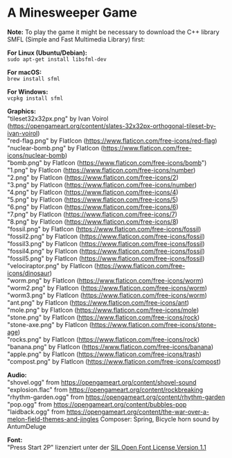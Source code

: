 # A Minesweeper Game

<b>Note:</b> To play the game it might be necessary to download the C++ library SMFL (Simple and Fast Multimedia Library) first:

<b>For Linux (Ubuntu/Debian):</b>  
`sudo apt-get install libsfml-dev`

<b>For macOS:</b>  
`brew install sfml`

<b>For Windows:</b>  
`vcpkg install sfml`  

<b>Graphics:</b>  
"tileset32x32px.png" by Ivan Voirol (https://opengameart.org/content/slates-32x32px-orthogonal-tileset-by-ivan-voirol)  
"red-flag.png" by FlatIcon (https://www.flaticon.com/free-icons/red-flag)  
"nuclear-bomb.png" by FlatIcon (https://www.flaticon.com/free-icons/nuclear-bomb)  
"bomb.png" by FlatIcon (https://www.flaticon.com/free-icons/bomb")  
"1.png" by FlatIcon (https://www.flaticon.com/free-icons/number)  
"2.png" by FlatIcon (https://www.flaticon.com/free-icons/2)  
"3.png" by FlatIcon (https://www.flaticon.com/free-icons/number)  
"4.png" by FlatIcon (https://www.flaticon.com/free-icons/4)  
"5.png" by FlatIcon (https://www.flaticon.com/free-icons/5)  
"6.png" by FlatIcon (https://www.flaticon.com/free-icons/6)  
"7.png" by FlatIcon (https://www.flaticon.com/free-icons/7)  
"8.png" by FlatIcon (https://www.flaticon.com/free-icons/8)  
"fossil.png" by FlatIcon (https://www.flaticon.com/free-icons/fossil)  
"fossil2.png" by FlatIcon (https://www.flaticon.com/free-icons/fossil)  
"fossil3.png" by FlatIcon (https://www.flaticon.com/free-icons/fossil)  
"fossil4.png" by FlatIcon (https://www.flaticon.com/free-icons/fossil)  
"fossil5.png" by FlatIcon (https://www.flaticon.com/free-icons/fossil)  
"velociraptor.png" by FlatIcon (https://www.flaticon.com/free-icons/dinosaur)  
"worm.png" by FlatIcon (https://www.flaticon.com/free-icons/worm)  
"worm2.png" by FlatIcon (https://www.flaticon.com/free-icons/worm)  
"worm3.png" by FlatIcon (https://www.flaticon.com/free-icons/worm)  
"ant.png" by FlatIcon (https://www.flaticon.com/free-icons/ant)  
"mole.png" by FlatIcon (https://www.flaticon.com/free-icons/mole)  
"stone.png" by FlatIcon (https://www.flaticon.com/free-icons/rock)  
"stone-axe.png" by FlatIcon (https://www.flaticon.com/free-icons/stone-age)  
"rocks.png" by FlatIcon (https://www.flaticon.com/free-icons/rock)  
"banana.png" by FlatIcon (https://www.flaticon.com/free-icons/banana)  
"apple.png" by FlatIcon (https://www.flaticon.com/free-icons/trash)  
"compost.png" by FlatIcon (https://www.flaticon.com/free-icons/compost)

<b>Audio:</b>  
"shovel.ogg" from https://opengameart.org/content/shovel-sound  
"explosion.flac" from https://opengameart.org/content/rockbreaking  
"rhythm-garden.ogg" from https://opengameart.org/content/rhythm-garden  
"pop.ogg" from https://opengameart.org/content/bubbles-pop  
"laidback.ogg" from https://opengameart.org/content/the-war-over-a-melon-field-themes-and-jingles Composer: Spring, Bicycle horn sound by AntumDeluge  

<b>Font:</b>  
"Press Start 2P" lizenziert unter der [SIL Open Font License Version 1.1](https://openfontlicense.org)
